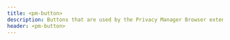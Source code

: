```yaml
---
title: <pm-button>
description: Buttons that are used by the Privacy Manager Browser extension
header: <pm-button>
---
```

